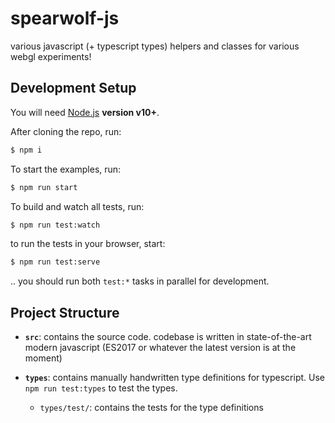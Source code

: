 # spearwolf-js
various javascript (+ typescript types) helpers and classes for various webgl experiments!

## Development Setup

You will need [Node.js](https://nodejs.org/) **version v10+**.

After cloning the repo, run:

```sh
$ npm i
```

To start the examples, run:

```sh
$ npm run start
```

To build and watch all tests, run:

```sh
$ npm run test:watch
```

to run the tests in your browser, start:

```sh
$ npm run test:serve
```

.. you should run both `test:*` tasks in parallel for development.

## Project Structure

- __`src`__: contains the source code. codebase is written in state-of-the-art modern javascript (ES2017 or whatever the latest version is at the moment)

- __`types`__: contains manually handwritten type definitions for typescript. Use `npm run test:types` to test the types.

  - `types/test/`: contains the tests for the type definitions


